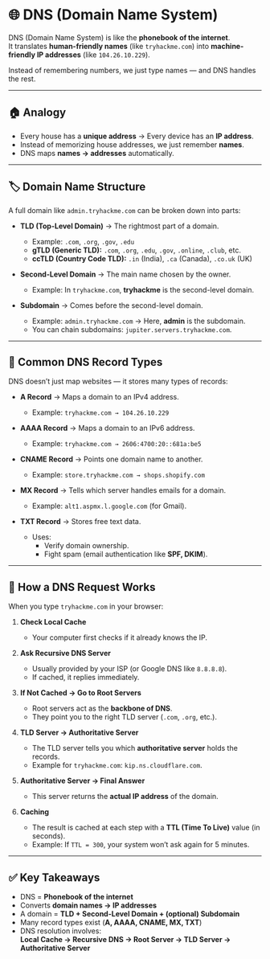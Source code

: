# 🌐 DNS (Domain Name System)

DNS (Domain Name System) is like the **phonebook of the internet**.  
It translates **human-friendly names** (like `tryhackme.com`) into **machine-friendly IP addresses** (like `104.26.10.229`).  

Instead of remembering numbers, we just type names — and DNS handles the rest.

---

## 🏠 Analogy
- Every house has a **unique address** → Every device has an **IP address**.  
- Instead of memorizing house addresses, we just remember **names**.  
- DNS maps **names → addresses** automatically.  

---

## 🏷️ Domain Name Structure
A full domain like `admin.tryhackme.com` can be broken down into parts:

- **TLD (Top-Level Domain)** → The rightmost part of a domain.  
  - Example: `.com`, `.org`, `.gov`, `.edu`  
  - **gTLD (Generic TLD):** `.com`, `.org`, `.edu`, `.gov`, `.online`, `.club`, etc.  
  - **ccTLD (Country Code TLD):** `.in` (India), `.ca` (Canada), `.co.uk` (UK)  

- **Second-Level Domain** → The main name chosen by the owner.  
  - Example: In `tryhackme.com`, **tryhackme** is the second-level domain.  

- **Subdomain** → Comes before the second-level domain.  
  - Example: `admin.tryhackme.com` → Here, **admin** is the subdomain.  
  - You can chain subdomains: `jupiter.servers.tryhackme.com`.  

---

## 📂 Common DNS Record Types
DNS doesn’t just map websites — it stores many types of records:

- **A Record** → Maps a domain to an IPv4 address.  
  - Example: `tryhackme.com → 104.26.10.229`  

- **AAAA Record** → Maps a domain to an IPv6 address.  
  - Example: `tryhackme.com → 2606:4700:20::681a:be5`  

- **CNAME Record** → Points one domain name to another.  
  - Example: `store.tryhackme.com → shops.shopify.com`  

- **MX Record** → Tells which server handles emails for a domain.  
  - Example: `alt1.aspmx.l.google.com` (for Gmail).  

- **TXT Record** → Stores free text data.  
  - Uses:  
    - Verify domain ownership.  
    - Fight spam (email authentication like **SPF, DKIM**).  

---

## 🔄 How a DNS Request Works
When you type `tryhackme.com` in your browser:

1. **Check Local Cache**  
   - Your computer first checks if it already knows the IP.  

2. **Ask Recursive DNS Server**  
   - Usually provided by your ISP (or Google DNS like `8.8.8.8`).  
   - If cached, it replies immediately.  

3. **If Not Cached → Go to Root Servers**  
   - Root servers act as the **backbone of DNS**.  
   - They point you to the right TLD server (`.com`, `.org`, etc.).  

4. **TLD Server → Authoritative Server**  
   - The TLD server tells you which **authoritative server** holds the records.  
   - Example for `tryhackme.com`: `kip.ns.cloudflare.com`.  

5. **Authoritative Server → Final Answer**  
   - This server returns the **actual IP address** of the domain.  

6. **Caching**  
   - The result is cached at each step with a **TTL (Time To Live)** value (in seconds).  
   - Example: If `TTL = 300`, your system won’t ask again for 5 minutes.  

---

## ✅ Key Takeaways
- DNS = **Phonebook of the internet**  
- Converts **domain names → IP addresses**  
- A domain = **TLD + Second-Level Domain + (optional) Subdomain**  
- Many record types exist (**A, AAAA, CNAME, MX, TXT**)  
- DNS resolution involves:  
  **Local Cache → Recursive DNS → Root Server → TLD Server → Authoritative Server**  
